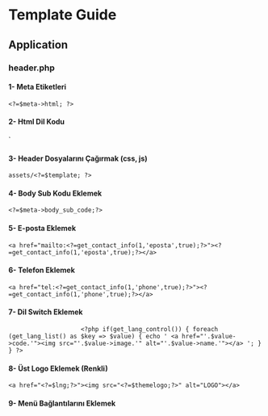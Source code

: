 # Template Guide
## Application
### header.php
#### 1- Meta Etiketleri
`<?=$meta->html; ?>`
#### 2- Html Dil Kodu
`<?=$lng; ?>
#### 3- Header Dosyalarını Çağırmak (css, js)
`assets/<?=$template; ?>`
#### 4- Body Sub Kodu Eklemek
`<?=$meta->body_sub_code;?>`
#### 5- E-posta Eklemek
`<a href="mailto:<?=get_contact_info(1,'eposta',true);?>"><?=get_contact_info(1,'eposta',true);?></a>`
#### 6- Telefon Eklemek
`<a href="tel:<?=get_contact_info(1,'phone',true);?>"><?=get_contact_info(1,'phone',true);?></a>`
#### 7- Dil Switch Eklemek
`                    <?php
                        if(get_lang_control())
                        {
                            foreach (get_lang_list() as $key => $value) {
                                echo '
                                     <a href="'.$value->code.'"><img src="'.$value->image.'" alt="'.$value->name.'"></a>
                                ';
                            }
                        }
                    ?>`
#### 8- Üst Logo Eklemek (Renkli)
`<a href="<?=$lng;?>"><img src="<?=$themelogo;?>" alt="LOGO"></a>`
#### 9- Menü Bağlantılarını Eklemek

